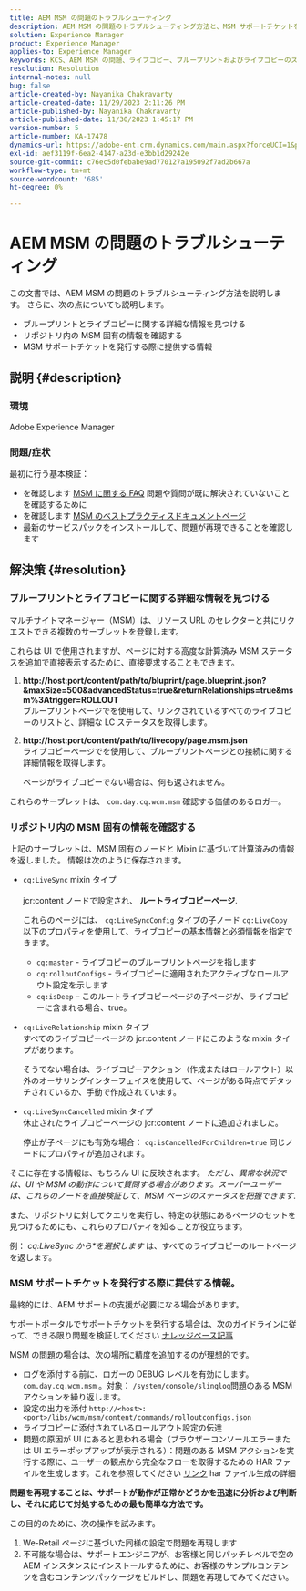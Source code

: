 ```yaml
---
title: AEM MSM の問題のトラブルシューティング
description: AEM MSM の問題のトラブルシューティング方法と、MSM サポートチケットを発行する際に提供する詳細を説明します。
solution: Experience Manager
product: Experience Manager
applies-to: Experience Manager
keywords: KCS、AEM MSM の問題、ライブコピー、ブループリントおよびライブコピーのステータス、AEM
resolution: Resolution
internal-notes: null
bug: false
article-created-by: Nayanika Chakravarty
article-created-date: 11/29/2023 2:11:26 PM
article-published-by: Nayanika Chakravarty
article-published-date: 11/30/2023 1:45:17 PM
version-number: 5
article-number: KA-17478
dynamics-url: https://adobe-ent.crm.dynamics.com/main.aspx?forceUCI=1&pagetype=entityrecord&etn=knowledgearticle&id=6218b528-c18e-ee11-8179-6045bd006b4b
exl-id: aef3119f-6ea2-4147-a23d-e3bb1d29242e
source-git-commit: c76ec5d0febabe9ad770127a195092f7ad2b667a
workflow-type: tm+mt
source-wordcount: '685'
ht-degree: 0%

---
```


# AEM MSM の問題のトラブルシューティング


この文書では、AEM MSM の問題のトラブルシューティング方法を説明します。 さらに、次の点についても説明します。

- ブループリントとライブコピーに関する詳細な情報を見つける
- リポジトリ内の MSM 固有の情報を確認する
- MSM サポートチケットを発行する際に提供する情報


## 説明 {#description}


### 環境

Adobe Experience Manager

### 問題/症状

最初に行う基本検証：

- を確認します [MSM に関する FAQ](https://experienceleague.adobe.com/docs/experience-manager-65/administering/introduction/troubleshoot-msm.html?lang=en#faq) 問題や質問が既に解決されていないことを確認するために
- を確認します [MSM のベストプラクティスドキュメントページ](https://experienceleague.adobe.com/docs/experience-manager-65/administering/introduction/msm-best-practices.html?lang=en)
- 最新のサービスパックをインストールして、問題が再現できることを確認します



## 解決策 {#resolution}


### ブループリントとライブコピーに関する詳細な情報を見つける

マルチサイトマネージャー（MSM）は、リソース URL のセレクターと共にリクエストできる複数のサーブレットを登録します。

これらは UI で使用されますが、ページに対する高度な計算済み MSM ステータスを追加で直接表示するために、直接要求することもできます。

1. <b>http://host:port/content/path/to/bluprint/page.blueprint.json?&amp;maxSize=500&amp;advancedStatus=true&amp;returnRelationships=true&amp;msm%3Atrigger=ROLLOUT</b>\
   ブループリントページでを使用して、リンクされているすべてのライブコピーのリストと、詳細な LC ステータスを取得します。
2. <b>http://host:port/content/path/to/livecopy/page.msm.json</b>\
   ライブコピーページでを使用して、ブループリントページとの接続に関する詳細情報を取得します。

   ページがライブコピーでない場合は、何も返されません。


これらのサーブレットは、 `com.day.cq.wcm.msm` 確認する価値のあるロガー。

### リポジトリ内の MSM 固有の情報を確認する

上記のサーブレットは、MSM 固有のノードと Mixin に基づいて計算済みの情報を返しました。
情報は次のように保存されます。

- `cq:LiveSync` mixin タイプ<br>\
  jcr:content ノードで設定され、 <b>ルートライブコピーページ</b>.

  これらのページには、 `cq:LiveSyncConfig` タイプの子ノード `cq:LiveCopy` 以下のプロパティを使用して、ライブコピーの基本情報と必須情報を指定できます。

   - `cq:master` - ライブコピーのブループリントページを指します
   - `cq:rolloutConfigs` - ライブコピーに適用されたアクティブなロールアウト設定を示します
   - `cq:isDeep`  – このルートライブコピーページの子ページが、ライブコピーに含まれる場合、true。
- `cq:LiveRelationship` mixin タイプ\
  すべてのライブコピーページの jcr:content ノードにこのような mixin タイプがあります。

  そうでない場合は、ライブコピーアクション（作成またはロールアウト）以外のオーサリングインターフェイスを使用して、ページがある時点でデタッチされているか、手動で作成されています。
- `cq:LiveSyncCancelled` mixin タイプ\
  休止されたライブコピーページの jcr:content ノードに追加されました。

  停止が子ページにも有効な場合： `cq:isCancelledForChildren=true` 同じノードにプロパティが追加されます。


そこに存在する情報は、もちろん UI に反映されます。 *ただし、異常な状況では、UI や MSM の動作について質問する場合があります。スーパーユーザーは、これらのノードを直接検証して、MSM ページのステータスを把握できます*.

また、リポジトリに対してクエリを実行し、特定の状態にあるページのセットを見つけるためにも、これらのプロパティを知ることが役立ちます。

例： *cq:LiveSync から\*を選択します* は、すべてのライブコピーのルートページを返します。

### MSM サポートチケットを発行する際に提供する情報。

最終的には、AEM サポートの支援が必要になる場合があります。

サポートポータルでサポートチケットを発行する場合は、次のガイドラインに従って、できる限り問題を検証してください [ナレッジベース記事](https://experienceleague.adobe.com/docs/experience-cloud-kcs/kbarticles/KA-17494.html)

MSM の問題の場合は、次の場所に精度を追加するのが理想的です。

- ログを添付する前に、ロガーの DEBUG レベルを有効にします。 `com.day.cq.wcm.msm` 。対象： `/system/console/slinglog`問題のある MSM アクションを繰り返します。
- 設定の出力を添付 `http://<host>:<port>/libs/wcm/msm/content/commands/rolloutconfigs.json`
- ライブコピーに添付されているロールアウト設定の伝達
- 問題の原因が UI にあると思われる場合（ブラウザーコンソールエラーまたは UI エラーポップアップが表示される）：問題のある MSM アクションを実行する際に、ユーザーの観点から完全なフローを取得するための HAR ファイルを生成します。これを参照してください [リンク](https://help.tenderapp.com/kb/troubleshooting-your-tender-site/generating-an-har-file) har ファイル生成の詳細


<b>問題を再現することは、サポートが動作が正常かどうかを迅速に分析および判断し、それに応じて対処するための最も簡単な方法です。</b>

この目的のために、次の操作を試みます。

1. We-Retail ページに基づいた同様の設定で問題を再現します
2. 不可能な場合は、サポートエンジニアが、お客様と同じパッチレベルで空のAEM インスタンスにインストールするために、お客様のサンプルコンテンツを含むコンテンツパッケージをビルドし、問題を再現してみてください。
